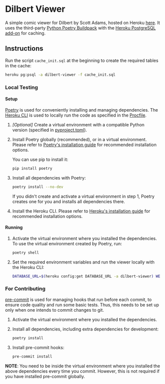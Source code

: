 # Dilbert Viewer

A simple comic viewer for Dilbert by Scott Adams, hosted on Heroku [here](https://dilbert-viewer.herokuapp.com).
It uses the third-party [Python Poetry Buildpack](https://elements.heroku.com/buildpacks/moneymeets/python-poetry-buildpack) with the [Heroku PostgreSQL add-on](https://elements.heroku.com/addons/heroku-postgresql) for caching.

## Instructions
Run the script `cache_init.sql` at the beginning to create the required tables in the cache:
```sh
heroku pg:psql -a dilbert-viewer -f cache_init.sql
```

### Local Testing
#### Setup
[Poetry](https://python-poetry.org/) is used for conveniently installing and managing dependencies.
The [Heroku CLI](https://devcenter.heroku.com/articles/heroku-cli) is used to locally run the code as specified in the [Procfile](./Procfile).

1. *[Optional]* Create a virtual environment with a compatible Python version (specified in [pyproject.toml](./pyproject.toml)).

2. Install Poetry globally (recommended), or in a virtual environment.
    Please refer to [Poetry's installation guide](https://python-poetry.org/docs/#installation) for recommended installation options.

    You can use pip to install it:
    ```sh
    pip install poetry
    ```

3. Install all dependencies with Poetry:
    ```sh
    poetry install --no-dev
    ```
    If you didn't create and activate a virtual environment in step 1, Poetry creates one for you and installs all dependencies there.

4. Install the Heroku CLI.
    Please refer to [Heroku's installation guide](https://devcenter.heroku.com/articles/heroku-cli#download-and-install) for recommended installation options.

#### Running
1. Activate the virtual environment where you installed the dependencies.
    To use the virtual environment created by Poetry, run:
    ```sh
    poetry shell
    ```

2. Set the required environment variables and run the viewer locally with the Heroku CLI:
    ```sh
    DATABASE_URL=$(heroku config:get DATABASE_URL -a dilbert-viewer) WEB_CONCURRENCY=1 heroku local web
    ```

### For Contributing
[pre-commit](https://pre-commit.com/) is used for managing hooks that run before each commit, to ensure code quality and run some basic tests.
Thus, this needs to be set up only when one intends to commit changes to git.

1. Activate the virtual environment where you installed the dependencies.

2. Install all dependencies, including extra dependencies for development:
    ```sh
    poetry install
    ```

3. Install pre-commit hooks:
    ```sh
    pre-commit install
    ```

**NOTE**: You need to be inside the virtual environment where you installed the above dependencies every time you commit.
However, this is not required if you have installed pre-commit globally.
